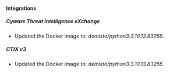 #### Integrations
##### Cyware Threat Intelligence eXchange
- Updated the Docker image to: *demisto/python3:3.10.13.83255*.
##### CTIX v3
- Updated the Docker image to: *demisto/python3:3.10.13.83255*.
